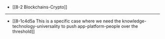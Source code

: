 - [[8-2 Blockchains-Crypto]]
---
- [[8-1c4d5a This is a specific case where we need the knowledge-technology-universality to push app-platform-people over the threshold]]
